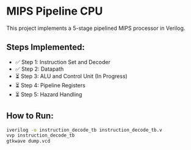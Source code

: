 # MIPS Pipeline CPU
This project implements a 5-stage pipelined MIPS processor in Verilog.

## Steps Implemented:
- ✅ Step 1: Instruction Set and Decoder
- ✅  Step 2: Datapath 
- ⏳ Step 3: ALU and Control Unit (In Progress)
- ⏳ Step 4: Pipeline Registers
- ⏳ Step 5: Hazard Handling

## How to Run:
```bash
iverilog -o instruction_decode_tb instruction_decode_tb.v
vvp instruction_decode_tb
gtkwave dump.vcd
